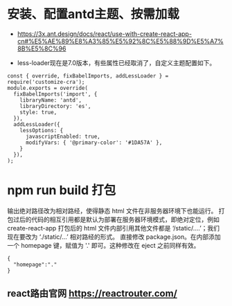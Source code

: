 
# 安装、配置antd主题、按需加载
* https://3x.ant.design/docs/react/use-with-create-react-app-cn#%E5%AE%89%E8%A3%85%E5%92%8C%E5%88%9D%E5%A7%8B%E5%8C%96

* less-loader现在是7.0版本，有些属性已经取消了，自定义主题配置如下。
```
const { override, fixBabelImports, addLessLoader } = require('customize-cra');
module.exports = override(
  fixBabelImports('import', {
    libraryName: 'antd',
    libraryDirectory: 'es',
    style: true,
  }),
  addLessLoader({
    lessOptions: {
      javascriptEnabled: true,
      modifyVars: { '@primary-color': '#1DA57A' },
    }
  }),
);
```

# npm run build 打包
输出绝对路径改为相对路经，使得静态 html 文件在非服务器环境下也能运行。
打包过后的代码的相互引用都是默认为部署在服务器环境模式，即绝对定位，例如 create-react-app 打包后的 html 文件内部引用其他文件都是 ‘/static/....’；我们现在要改为 ‘./static/...’ 相对路经的形式。
直接修改 package.json。在内部添加一个 homepage 键，赋值为 '.' 即可。这种修改在 eject 之前同样有效。
```
{
  "homepage":"."
}
```

## react路由官网 https://reactrouter.com/


